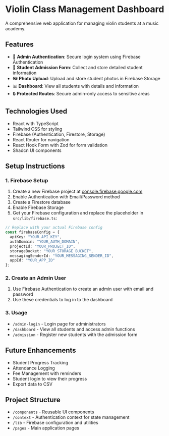 
# Violin Class Management Dashboard

A comprehensive web application for managing violin students at a music academy.

## Features

- 🔐 **Admin Authentication**: Secure login system using Firebase Authentication
- 📝 **Student Admission Form**: Collect and store detailed student information
- 🖼️ **Photo Upload**: Upload and store student photos in Firebase Storage
- 📊 **Dashboard**: View all students with details and information
- 🔒 **Protected Routes**: Secure admin-only access to sensitive areas

## Technologies Used

- React with TypeScript
- Tailwind CSS for styling
- Firebase (Authentication, Firestore, Storage)
- React Router for navigation
- React Hook Form with Zod for form validation
- Shadcn UI components

## Setup Instructions

### 1. Firebase Setup

1. Create a new Firebase project at [console.firebase.google.com](https://console.firebase.google.com)
2. Enable Authentication with Email/Password method
3. Create a Firestore database
4. Enable Firebase Storage
5. Get your Firebase configuration and replace the placeholder in `src/lib/firebase.ts`:

```typescript
// Replace with your actual Firebase config
const firebaseConfig = {
  apiKey: "YOUR_API_KEY",
  authDomain: "YOUR_AUTH_DOMAIN",
  projectId: "YOUR_PROJECT_ID",
  storageBucket: "YOUR_STORAGE_BUCKET",
  messagingSenderId: "YOUR_MESSAGING_SENDER_ID",
  appId: "YOUR_APP_ID"
};
```

### 2. Create an Admin User

1. Use Firebase Authentication to create an admin user with email and password
2. Use these credentials to log in to the dashboard

### 3. Usage

- `/admin-login` - Login page for administrators
- `/dashboard` - View all students and access admin functions
- `/admission` - Register new students with the admission form

## Future Enhancements

- Student Progress Tracking
- Attendance Logging
- Fee Management with reminders
- Student login to view their progress
- Export data to CSV

## Project Structure

- `/components` - Reusable UI components
- `/context` - Authentication context for state management
- `/lib` - Firebase configuration and utilities
- `/pages` - Main application pages
